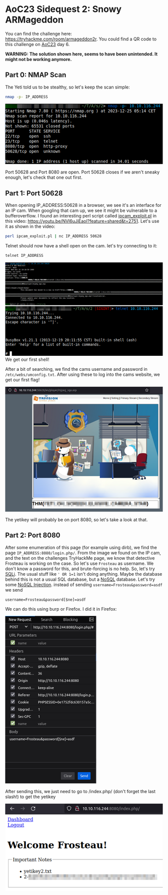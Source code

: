 # AoC23 Sidequest 2: Snowy ARMageddon
You can find the challenge here: <https://tryhackme.com/room/armageddon2r>.
You could find a QR code to this challenge on [AoC23](https://tryhackme.com/room/adventofcyber2023) day 6.

<strong>WARNING:</strong> **The solution shown here, seems to have been unintended. It might not be working anymore.**

## Part 0: NMAP Scan

The Yeti told us to be stealthy, so let's keep the scan simple:
```bash
nmap -p- IP_ADDRESS
```

<img src="images/nmap.png">

Port 50628 and Port 8080 are open. Port 50628 closes if we aren't sneaky enough, let's check that one out first.

## Part 1: Port 50628

When opening IP_ADDRESS:50628 in a browser, we see it's an interface for an IP cam. When googling that cam up, we see it might be vulnerable to a bufferoverflow. I found an interesting perl script called [ipcam_exploit.pl](ipcam_exploit.pl) in this video: <https://youtu.be/NVl6uJiEaoI?feature=shared&t=2751>. Let's use it as shown in the video:

```bash
perl ipcam_exploit.pl | nc IP_ADDRESS 50628
```
Telnet should now have a shell open on the cam. let's try connecting to it:
```bash
telnet IP_ADDRESS
```
<img src="images/cam_expl.png"><img src="images/telnet.png">
We get our first shell!


After a bit of searching, we find the cams username and password in `/etc/webs/umconfig.txt`. After using these to log into the cams website, we get our first flag!

<img src="images/flag1.png">

The yetikey will probably be on port 8080, so let's take a look at that.

## Part 2: Port 8080

After some enumeration of this page (for example using dirb), we find the page `IP_ADDRESS:8080/login.php/`.
From the image we found on the IP cam, and the text on the challenges TryHackMe page, we know that detective Frosteau is working on the case. So let's use `Frosteau` as username. We don't know a password for this, and brute-forcing is no help. So, let's try [SQLi](https://en.wikipedia.org/wiki/SQL_injection). The usual stuff like `' OR 1=1` isn't doing anything. Maybe the database behind this is not a usual SQL database, but a [NoSQL](https://en.wikipedia.org/wiki/NoSQL) database. Let's try some [NoSQL Injection](https://book.hacktricks.xyz/pentesting-web/nosql-injection). instead of sending `username=Frosteau&password=asdf` we send
```
username=Frosteau&password[$ne]=asdf
```

We can do this using burp or Firefox. I did it in Firefox:

<img src="images/injection.png">

After sending this, we just need to go to /index.php/ (don't forget the last slash!) to get the yetikey

<img src="images/yetikey.png">
